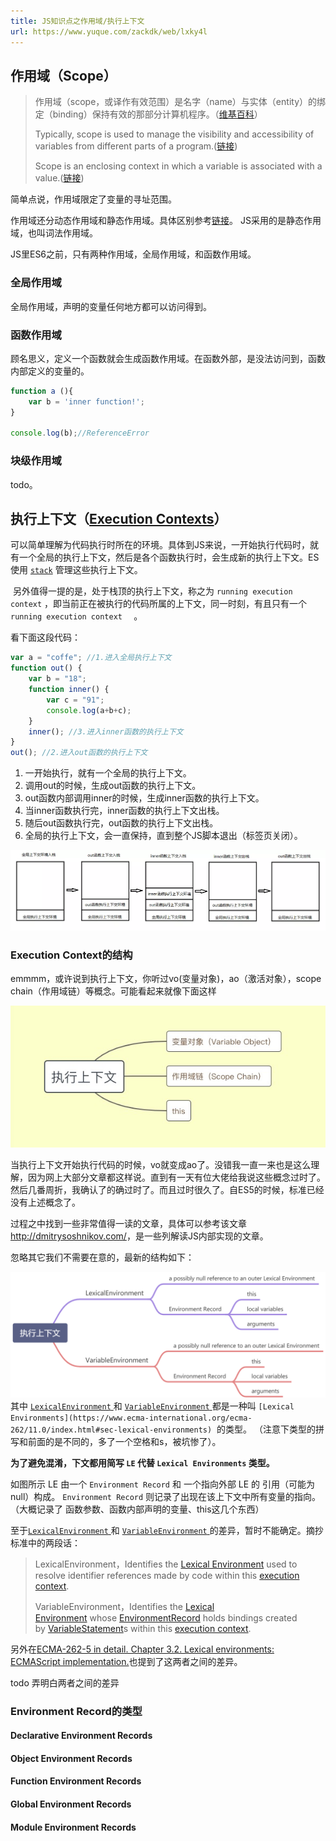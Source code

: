 ```yaml
---
title: JS知识点之作用域/执行上下文
url: https://www.yuque.com/zackdk/web/lxky4l
---
```


<a name="r5OpT"></a>

## 作用域（Scope）

> 作用域（scope，或译作有效范围）是名字（name）与实体（entity）的绑定（binding）保持有效的那部分计算机程序。（[维基百科](https://zh.wikipedia.org/wiki/%E4%BD%9C%E7%94%A8%E5%9F%9F)）
>
>
> Typically, scope is used to manage the visibility and accessibility of variables from different parts of a program.([链接](http://dmitrysoshnikov.com/ecmascript/es5-chapter-3-1-lexical-environments-common-theory/#scope))
>
>
> Scope is an enclosing context in which a variable is associated with a value.([链接](http://dmitrysoshnikov.com/ecmascript/es5-chapter-3-1-lexical-environments-common-theory/#scope))

简单点说，作用域限定了变量的寻址范围。

作用域还分动态作用域和静态作用域。具体区别参考[链接](JavaScript之作用域.md)。
JS采用的是静态作用域，也叫词法作用域。

JS里ES6之前，只有两种作用域，全局作用域，和函数作用域。

<a name="O50lt"></a>

### 全局作用域

全局作用域，声明的变量任何地方都可以访问得到。

<a name="CB8lj"></a>

### 函数作用域

顾名思义，定义一个函数就会生成函数作用域。在函数外部，是没法访问到，函数内部定义的变量的。

```javascript
function a (){
	var b = 'inner function!';
}

console.log(b);//ReferenceError
```

<a name="aSUqk"></a>

### 块级作用域

todo。

<a name="S1mEw"></a>

## 执行上下文（[Execution Contexts](https://www.ecma-international.org/ecma-262/11.0/index.html#sec-execution-contexts)）

可以简单理解为代码执行时所在的环境。具体到JS来说，一开始执行代码时，就有一个全局的执行上下文，然后是各个函数执行时，会生成新的执行上下文。ES使用  [`stack`](https://zh.wikipedia.org/wiki/%E5%A0%86%E6%A0%88) 管理这些执行上下文。

 另外值得一提的是，处于栈顶的执行上下文，称之为 `running execution context` ，即当前正在被执行的代码所属的上下文，同一时刻，有且只有一个 `running execution context  ` 。

看下面这段代码：

```javascript
var a = "coffe"; //1.进入全局执行上下文
function out() {
    var b = "18";
    function inner() {
        var c = "91";
        console.log(a+b+c);
    }
    inner(); //3.进入inner函数的执行上下文
}
out(); //2.进入out函数的执行上下文
```

1. 一开始执行，就有一个全局的执行上下文。
2. 调用out的时候，生成out函数的执行上下文。
3. out函数内部调用inner的时候，生成inner函数的执行上下文。
4. 当inner函数执行完，inner函数的执行上下文出栈。
5. 随后out函数执行完，out函数的执行上下文出栈。
6. 全局的执行上下文，会一直保持，直到整个JS脚本退出（标签页关闭）。

![](../assets/lxky4l/1603089682868-1bc52fe8-393e-4c9a-bfad-01f3130b9207.png)

<a name="gDdJ1"></a>

### Execution Context的结构

emmmm，或许说到执行上下文，你听过vo(变量对象)，ao（激活对象），scope chain（作用域链）等概念。可能看起来就像下面这样

![](../assets/lxky4l/1603091269918-d86249a2-3a45-4c09-a165-809843b77bca.png)

当执行上下文开始执行代码的时候，vo就变成ao了。没错我一直一来也是这么理解，因为网上大部分文章都这样说。直到有一天有位大佬给我说这些概念过时了。然后几番周折，我确认了的确过时了。而且过时很久了。自ES5的时候，标准已经没有上述概念了。

过程之中找到一些非常值得一读的文章，具体可以参考该文章<http://dmitrysoshnikov.com/>，是一些列解读JS内部实现的文章。

忽略其它我们不需要在意的，最新的结构如下：

![](../assets/lxky4l/1603245766347-e57d5020-33ae-4819-b58b-11d9a8ffbff8.png)其中 [`LexicalEnvironment` ](https://www.ecma-international.org/ecma-262/11.0/index.html#table-23)和 [`VariableEnvironment` ](https://www.ecma-international.org/ecma-262/11.0/index.html#table-23)都是一种叫 `[Lexical Environments](https://www.ecma-international.org/ecma-262/11.0/index.html#sec-lexical-environments)`  的类型。 （注意下类型的拼写和前面的是不同的，多了一个空格和s，被坑惨了）。

**为了避免混淆，下文都用简写 `LE` 代替 `Lexical Environments` 类型。**

如图所示 LE 由一个 `Environment Record` 和 一个指向外部 LE 的 引用（可能为null）构成。
`Environment Record`  则记录了出现在该上下文中所有变量的指向。（大概记录了 函数参数、函数内部声明的变量、this这几个东西）

至于[`LexicalEnvironment` ](https://www.ecma-international.org/ecma-262/11.0/index.html#table-23)和 [`VariableEnvironment` ](https://www.ecma-international.org/ecma-262/11.0/index.html#table-23)的差异，暂时不能确定。摘抄标准中的两段话：

> LexicalEnvironment，Identifies the [Lexical Environment](https://www.ecma-international.org/ecma-262/11.0/index.html#sec-lexical-environments) used to resolve identifier references made by code within this [execution context](https://www.ecma-international.org/ecma-262/11.0/index.html#sec-execution-contexts).
>
> VariableEnvironment，Identifies the [Lexical Environment](https://www.ecma-international.org/ecma-262/11.0/index.html#sec-lexical-environments) whose [EnvironmentRecord](https://www.ecma-international.org/ecma-262/11.0/index.html#sec-lexical-environments) holds bindings created by [VariableStatement](https://www.ecma-international.org/ecma-262/11.0/index.html#prod-VariableStatement)s within this [execution context](https://www.ecma-international.org/ecma-262/11.0/index.html#sec-execution-contexts).

另外在[ECMA-262-5 in detail. Chapter 3.2. Lexical environments: ECMAScript implementation.](http://dmitrysoshnikov.com/ecmascript/es5-chapter-3-2-lexical-environments-ecmascript-implementation/#variable-environment)也提到了这两者之间的差异。

todo 弄明白两者之间的差异

<a name="hkakX"></a>

### Environment Record的类型

<a name="93Sdw"></a>

#### Declarative Environment Records

<a name="1LN1r"></a>

#### Object Environment Records

<a name="xIvk4"></a>

#### Function Environment Records

<a name="i51fx"></a>

#### Global Environment Records

<a name="IY7bn"></a>

#### Module Environment Records
